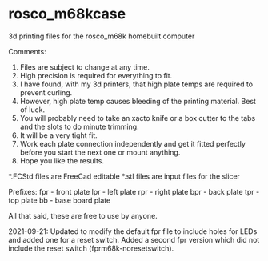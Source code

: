 # rosco_m68kcase
3d printing files for the rosco_m68k homebuilt computer

Comments:
1. Files are subject to change at any time.
2. High precision is required for everything to fit.
3. I have found, with my 3d printers, that high plate temps are required to prevent curling.
4. However, high plate temp causes bleeding of the printing material.  Best of luck.
5. You will probably need to take an xacto knife or a box cutter to the tabs and the slots to do minute trimming.
6. It will be a very tight fit.  
7. Work each plate connection independently and get it fitted perfectly before you start the next one or mount anything.
8. Hope you like the results.

*.FCStd files are FreeCad editable
*.stl files are input files for the slicer

Prefixes:
fpr - front plate
lpr - left plate
rpr - right plate
bpr - back plate
tpr - top plate
bb - base board plate

All that said, these are free to use by anyone.

2021-09-21: Updated to modify the default fpr file to include holes for LEDs and added one for a reset switch.
        Added a second fpr version which did not include the reset switch (fprm68k-noresetswitch).


